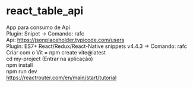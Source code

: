 # react_table_api
App para consumo de Api<br>
Plugin: Snipet  -> Comando: rafc<br>
Api: https://jsonplaceholder.typicode.com/users<br>
Plugin: ES7+ React/Redux/React-Native snippets v4.4.3 -> Comando: rafc<br>
Criar com o Vit = npm create vite@latest<br>
cd my-project (Entrar na aplicação)<br>
npm install<br>
npm run dev<br>
https://reactrouter.com/en/main/start/tutorial<br>
